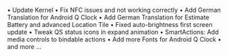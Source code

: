 • Update Kernel
• Fix NFC issues and not working correctly
• Add German Translation for Android Q Clock
• Add German Translation for Estimate Battery and advanced Location Tile
• Fixed auto-brightness first screen update
• Tweak QS status icons in expand animation
• SmartActions: Add media controls to bindable actions
• Add more Fonts for Android Q Clock
• and more ... 